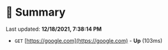 # 📖 Summary
Last updated: **12/18/2021, 7:38:14 PM**

- `GET` [https://google.com](https://google.com) - **Up** (103ms)
